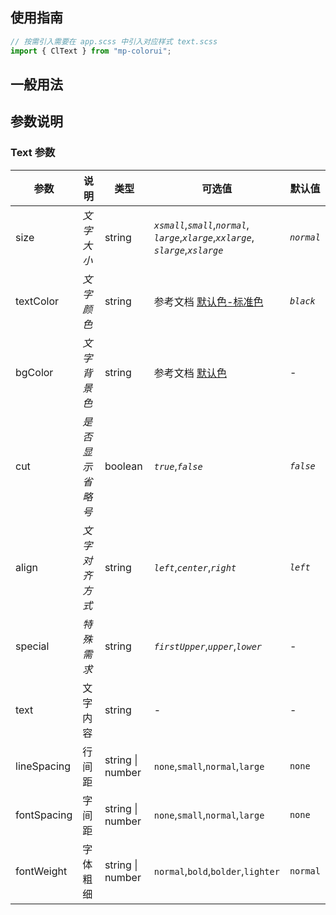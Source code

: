 ## 使用指南

```js
// 按需引入需要在 app.scss 中引入对应样式 text.scss
import { ClText } from "mp-colorui";
```

## 一般用法

<CodeShow componentName='text' />

## 参数说明

### Text 参数

| 参数        | 说明             | 类型             | 可选值                                                                                              | 默认值     |
| ----------- | ---------------- | ---------------- | --------------------------------------------------------------------------------------------------- | ---------- |
| size        | _文字大小_       | string           | _`xsmall`_,_`small`_,_`normal`_,<br />_`large`_,_`xlarge`_,_`xxlarge`_,<br />_`slarge`_,_`xslarge`_ | _`normal`_ |
| textColor   | _文字颜色_       | string           | 参考文档 [默认色-标准色](/mp-colorui-doc/home/color#标准色)                                                     | _`black`_  |
| bgColor     | _文字背景色_     | string           | 参考文档 [默认色](/mp-colorui-doc/home/color)                                                                      | -          |
| cut         | _是否显示省略号_ | boolean          | _`true`_,_`false`_                                                                                  | _`false`_  |
| align       | _文字对齐方式_   | string           | _`left`_,_`center`_,_`right`_                                                                       | _`left`_   |
| special     | _特殊需求_       | string           | _`firstUpper`_,_`upper`_,_`lower`_                                                                  | -          |
| text        | 文字内容         | string           | -                                                                                                   | -          |
| lineSpacing | 行间距           | string \| number | `none`,`small`,`normal`,`large`                                                                     | `none`     |
| fontSpacing | 字间距           | string \| number | `none`,`small`,`normal`,`large`                                                                     | `none`     |
| fontWeight  | 字体粗细         | string \| number | `normal`,`bold`,`bolder`,`lighter`                                                                  | `normal`   |

<FloatPhone url="https://yinliangdream.github.io/mp-colorui-h5-demo/#/pages/components/text/index" />
